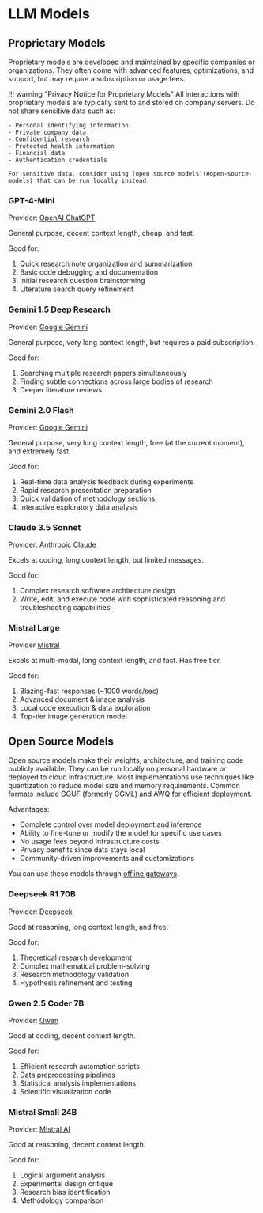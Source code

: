 # LLM Models

## Proprietary Models

Proprietary models are developed and maintained by specific companies or organizations. They often come with advanced features, optimizations, and support, but may require a subscription or usage fees.

!!! warning "Privacy Notice for Proprietary Models"
    All interactions with proprietary models are typically sent to and stored on company servers. Do not share sensitive data such as:

    - Personal identifying information
    - Private company data
    - Confidential research
    - Protected health information
    - Financial data
    - Authentication credentials
    
    For sensitive data, consider using [open source models](#open-source-models) that can be run locally instead.

### GPT-4-Mini

Provider: [OpenAI ChatGPT](../providers/#openai-chatgpt)

General purpose, decent context length, cheap, and fast.

Good for:

1. Quick research note organization and summarization
2. Basic code debugging and documentation
3. Initial research question brainstorming
4. Literature search query refinement

### Gemini 1.5 Deep Research

Provider: [Google Gemini](../providers/#google-gemini)

General purpose, very long context length, but requires a paid subscription.

Good for:

1. Searching multiple research papers simultaneously
2. Finding subtle connections across large bodies of research
3. Deeper literature reviews

### Gemini 2.0 Flash

Provider: [Google Gemini](../providers/#google-gemini)

General purpose, very long context length, free (at the current moment), and extremely fast.

Good for:

1. Real-time data analysis feedback during experiments
2. Rapid research presentation preparation
3. Quick validation of methodology sections
4. Interactive exploratory data analysis

### Claude 3.5 Sonnet

Provider: [Anthropic Claude](../providers/#anthropic-claude)

Excels at coding, long context length, but limited messages.

Good for:

1. Complex research software architecture design
2. Write, edit, and execute code with sophisticated reasoning and troubleshooting capabilities

### Mistral Large

Provider [Mistral](../providers/#mistral-ai)

Excels at multi-modal, long context length, and fast. Has free tier.

Good for:
1. Blazing-fast responses (~1000 words/sec)
2. Advanced document & image analysis
3. Local code execution & data exploration
4. Top-tier image generation model

## Open Source Models

Open source models make their weights, architecture, and training code publicly available. They can be run locally on personal hardware or deployed to cloud infrastructure. Most implementations use techniques like quantization to reduce model size and memory requirements. Common formats include GGUF (formerly GGML) and AWQ for efficient deployment.

Advantages:

- Complete control over model deployment and inference
- Ability to fine-tune or modify the model for specific use cases
- No usage fees beyond infrastructure costs
- Privacy benefits since data stays local
- Community-driven improvements and customizations

You can use these models through [offline gateways](../gateways#offline).

### Deepseek R1 70B

Provider: [Deepseek](../providers/#deepseek)

Good at reasoning, long context length, and free.

Good for:

1. Theoretical research development
2. Complex mathematical problem-solving
3. Research methodology validation
4. Hypothesis refinement and testing

### Qwen 2.5 Coder 7B

Provider: [Qwen](../providers/#qwen)

Good at coding, decent context length.

Good for:

1. Efficient research automation scripts
2. Data preprocessing pipelines
3. Statistical analysis implementations
4. Scientific visualization code

### Mistral Small 24B

Provider: [Mistral AI](../providers/#mistral-ai)

Good at reasoning, decent context length.

Good for:

1. Logical argument analysis
2. Experimental design critique
3. Research bias identification
4. Methodology comparison
